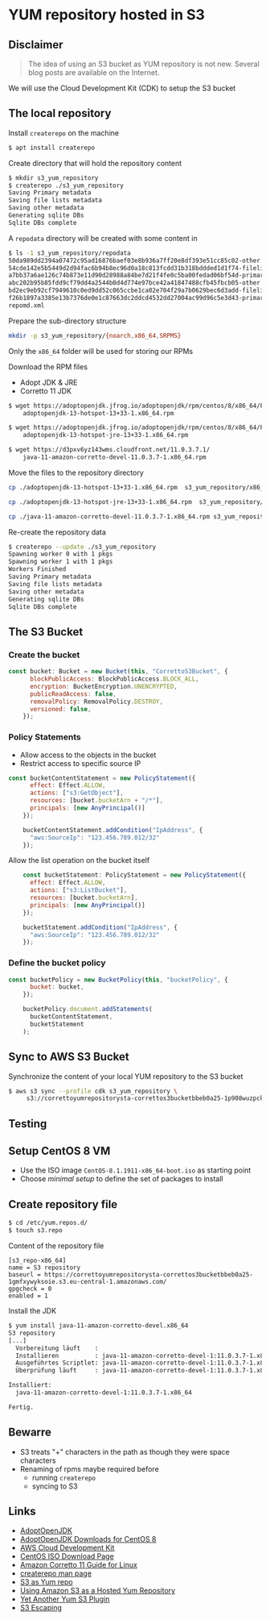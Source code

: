 <!-- markdownlint-disable MD012 MD014 -->
# YUM repository hosted in S3



## Disclaimer

>The idea of using an S3 bucket as YUM repository is not new. Several blog posts are available on the Internet.

We will use the Cloud Development Kit (CDK)  to setup the S3 bucket



## The local repository

Install `createrepo` on the machine

```bash
$ apt install createrepo
```

Create directory that will hold the repository content

```bash
$ mkdir s3_yum_repository
$ createrepo ./s3_yum_repository
Saving Primary metadata
Saving file lists metadata
Saving other metadata
Generating sqlite DBs
Sqlite DBs complete
```


A `repodata` directory will be created with some content in

```bash
$ ls -1 s3_yum_repository/repodata
50da989dd2394a07472c95ad16876baef03e8b936a7ff20e8df393e51cc85c02-other.sqlite.bz2
54cde142e5b5449d2d94fac6b94b8ec96d0a18c813fcdd31b318bddded1d1f74-filelists.xml.gz
a7bb37a6ae126c74b873e11d90d28988a84be7d21f4fe0c5ba00fedad06bf54d-primary.xml.gz
abc202b95b85fdd9cf79dd4a2544b0d4d774e97bce42a41847488cfb45fbcb05-other.xml.gz
bd2ec9eb92cf7949610c0ed9dd52c065ccbe1ca02e704f29a7b0629bec6d3add-filelists.sqlite.bz2
f26b1897a3385e13b7376de0e1c87663dc2ddcd4532dd27004ac99d96c5e3d43-primary.sqlite.bz2
repomd.xml
```


Prepare the sub-directory structure

```bash
mkdir -p s3_yum_repository/{noarch,x86_64,SRPMS}
```

Only the `x86_64` folder will be used for storing our RPMs


Download the RPM files

* Adopt JDK & JRE
* Corretto 11 JDK

```bash
$ wget https://adoptopenjdk.jfrog.io/adoptopenjdk/rpm/centos/8/x86_64/Packages/
    adoptopenjdk-13-hotspot-13+33-1.x86_64.rpm

$ wget https://adoptopenjdk.jfrog.io/adoptopenjdk/rpm/centos/8/x86_64/Packages/
    adoptopenjdk-13-hotspot-jre-13+33-1.x86_64.rpm

$ wget https://d3pxv6yz143wms.cloudfront.net/11.0.3.7.1/
    java-11-amazon-corretto-devel-11.0.3.7-1.x86_64.rpm
```


Move the files to the repository directory

```bash
cp ./adoptopenjdk-13-hotspot-13+33-1.x86_64.rpm  s3_yum_repository/x86_64

cp ./adoptopenjdk-13-hotspot-jre-13+33-1.x86_64.rpm  s3_yum_repository/x86_64

cp ./java-11-amazon-corretto-devel-11.0.3.7-1.x86_64.rpm s3_yum_repository/x86_64
```


Re-create the repository data

```bash
$ createrepo --update ./s3_yum_repository
Spawning worker 0 with 1 pkgs
Spawning worker 1 with 1 pkgs
Workers Finished
Saving Primary metadata
Saving file lists metadata
Saving other metadata
Generating sqlite DBs
Sqlite DBs complete
```



## The S3 Bucket

### Create the bucket
  
```javascript
const bucket: Bucket = new Bucket(this, "CorrettoS3Bucket", {
      blockPublicAccess: BlockPublicAccess.BLOCK_ALL,
      encryption: BucketEncryption.UNENCRYPTED,
      publicReadAccess: false,
      removalPolicy: RemovalPolicy.DESTROY,
      versioned: false,
    });
```


### Policy Statements

* Allow access to the objects in the bucket
* Restrict access to specific source IP

```javascript
const bucketContentStatement = new PolicyStatement({
      effect: Effect.ALLOW,
      actions: ["s3:GetObject"],
      resources: [bucket.bucketArn + "/*"],
      principals: [new AnyPrincipal()]
    });

    bucketContentStatement.addCondition("IpAddress", {
      "aws:SourceIp": "123.456.789.012/32"
    });
```


Allow the list operation on the bucket itself

```javascript
    const bucketStatement: PolicyStatement = new PolicyStatement({
      effect: Effect.ALLOW,
      actions: ["s3:ListBucket"],
      resources: [bucket.bucketArn],
      principals: [new AnyPrincipal()]
    });

    bucketStatement.addCondition("IpAddress", {
      "aws:SourceIp": "123.456.789.012/32"
    });
```


### Define the bucket policy

```javascript
const bucketPolicy = new BucketPolicy(this, "bucketPolicy", {
      bucket: bucket,
    });

    bucketPolicy.document.addStatements(
      bucketContentStatement,
      bucketStatement
    );
```



## Sync to AWS S3 Bucket

Synchronize the content of your local YUM repository to the S3 bucket

```bash
$ aws s3 sync --profile cdk s3_yum_repository \
     s3://correttoyumrepositorysta-correttos3bucketbbeb0a25-1p908wuzpckvj  
```



## Testing


## Setup CentOS 8 VM

* Use the ISO image `CentOS-8.1.1911-x86_64-boot.iso` as starting point
* Choose _minimal setup_ to define the set of packages to install


## Create repository file

```bash
$ cd /etc/yum.repos.d/
$ touch s3.repo
```

Content of the repository file

```
[s3_repo-x86_64]
name = S3 repository
baseurl = https://correttoyumrepositorysta-correttos3bucketbbeb0a25-1gmfxywyksoie.s3.eu-central-1.amazonaws.com/
gpgcheck = 0
enabled = 1
```


Install the JDK

```bash
$ yum install java-11-amazon-corretto-devel.x86_64
S3 repository                                                                                                     16 kB/s | 2.9 kB     00:00
[...]
  Vorbereitung läuft    :                                                                                                                    1/1
  Installieren          : java-11-amazon-corretto-devel-1:11.0.3.7-1.x86_64                                                                  1/1
  Ausgeführtes Scriptlet: java-11-amazon-corretto-devel-1:11.0.3.7-1.x86_64                                                                  1/1
  Überprüfung läuft     : java-11-amazon-corretto-devel-1:11.0.3.7-1.x86_64                                                                  1/1

Installiert:
  java-11-amazon-corretto-devel-1:11.0.3.7-1.x86_64

Fertig.
```


## Bewarre

* S3 treats "+" characters in the path as though they were space characters
* Renaming of rpms maybe required before
  * running `createrepo`
  * syncing to S3



## Links

* [AdoptOpenJDK](https://adoptopenjdk.net/)
* [AdoptOpenJDK Downloads for CentOS 8](https://adoptopenjdk.jfrog.io/adoptopenjdk/rpm/centos/8/x86_64/Packages/)
* [AWS Cloud Development Kit](https://github.com/aws/aws-cdk)
* [CentOS ISO Download Page](https://wiki.centos.org/Download)
* [Amazon Corretto 11 Guide for Linux](https://docs.aws.amazon.com/corretto/latest/corretto-11-ug/linux-info.html)
* [createrepo man page](https://linux.die.net/man/8/createrepo)
* [S3 as Yum repo](https://gist.github.com/phrawzty/ca3453addc92a13a9c19)
* [Using Amazon S3 as a Hosted Yum Repository](https://www.rightbrainnetworks.com/2015/01/09/using-amazon-s3-as-a-hosted-yum-repository/)
* [Yet Another Yum S3 Plugin](https://github.com/henrysher/cob)
* [S3 Escaping](https://stackoverflow.com/questions/38282932/amazon-s3-url-being-encoded-to-2)